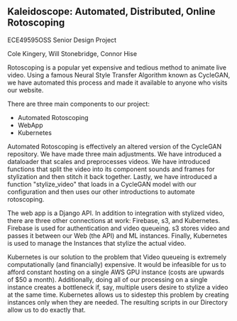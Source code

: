 ## Kaleidoscope: Automated, Distributed, Online Rotoscoping
ECE49595OSS Senior Design Project

Cole Kingery, Will Stonebridge, Connor Hise

Rotoscoping is a popular yet expensive and tedious method to animate live video. Using a famous Neural Style Transfer Algorithm known as CycleGAN, we have automated this process and made it available to anyone who visits our website.

There are three main components to our project: 
  - Automated Rotoscoping
  - WebApp
  - Kubernetes

Automated Rotoscoping is effectively an altered version of the CycleGAN repository. We have made three main adjustments. We have introduced a dataloader that scales and preprocesses videos. We have introduced functions that split the video into its component sounds and frames for stylization and then stitch it back together. Lastly, we have introduced a function "stylize_video" that loads in a CycleGAN model with our configuration and then uses our other introductions to automate rotoscoping.  

The web app is a Django API. In addition to integration with stylized video, there are three other connections at work: Firebase, s3, and Kubernetes. Firebase is used for authentication and video queueing. s3 stores video and passes it between our Web (the API) and ML instances. Finally, Kubernetes is used to manage the Instances that stylize the actual video. 

Kubernetes is our solution to the problem that Video queueing is extremely computationally (and financially) expensive. It would be infeasible for us to afford constant hosting on a single AWS GPU instance (costs are upwards of $50 a month). Additionally, doing all of our processing on a single instance creates a bottleneck if, say, multiple users desire to stylize a video at the same time. Kubernetes allows us to sidestep this problem by creating instances only when they are needed. The resulting scripts in our Directory allow us to do exactly that. 
